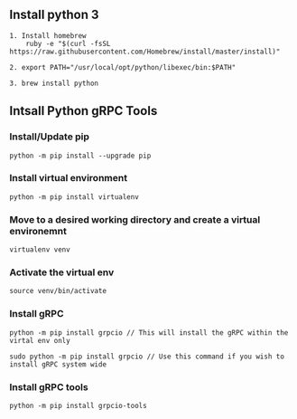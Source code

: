 ## Install python 3
```
1. Install homebrew
    ruby -e "$(curl -fsSL https://raw.githubusercontent.com/Homebrew/install/master/install)"

2. export PATH="/usr/local/opt/python/libexec/bin:$PATH"

3. brew install python

```

## Intsall Python gRPC Tools

### Install/Update pip
    python -m pip install --upgrade pip

### Install virtual environment
    python -m pip install virtualenv

### Move to a desired working directory and create a virtual environemnt
    virtualenv venv

### Activate the virtual env
    source venv/bin/activate

### Install gRPC

    python -m pip install grpcio // This will install the gRPC within the virtal env only

    sudo python -m pip install grpcio // Use this command if you wish to install gRPC system wide

### Install gRPC tools
    python -m pip install grpcio-tools
